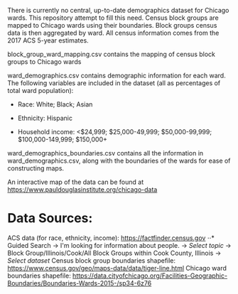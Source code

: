 There is currently no central, up-to-date demographics dataset for Chicago wards. This repository attempt to fill this need. Census block groups are mapped to Chicago wards using their boundaries. Block groups census data is then aggregated by ward. All census information comes from the 2017 ACS 5-year estimates.

block_group_ward_mapping.csv contains the mapping of census block groups to Chicago wards

ward_demographics.csv contains demographic information for each ward. The following variables are included in the dataset (all as percentages of total ward population):

* Race: White; Black; Asian

* Ethnicity: Hispanic

* Household income: <$24,999; $25,000-49,999; $50,000-99,999; $100,000-149,999; $150,000+

ward_demographics_boundaries.csv contains all the information in ward_demographics.csv, along with the boundaries of the wards for ease of constructing maps.

An interactive map of the data can be found at https://www.pauldouglasinstitute.org/chicago-data

# Data Sources:
ACS data (for race, ethnicity, income): https://factfinder.census.gov 
⋅⋅* Guided Search -> I'm looking for information about people. -> *Select topic* -> Block Group/Illinois/Cook/All Block Groups within Cook County, Illinois -> *Select dataset*
Census block group boundaries shapefile: https://www.census.gov/geo/maps-data/data/tiger-line.html
Chicago ward boundaries shapefile: https://data.cityofchicago.org/Facilities-Geographic-Boundaries/Boundaries-Wards-2015-/sp34-6z76